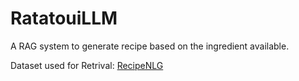 # RatatouiLLM

A RAG system to generate recipe based on the ingredient available.

Dataset used for Retrival: [RecipeNLG](https://recipenlg.cs.put.poznan.pl/)
